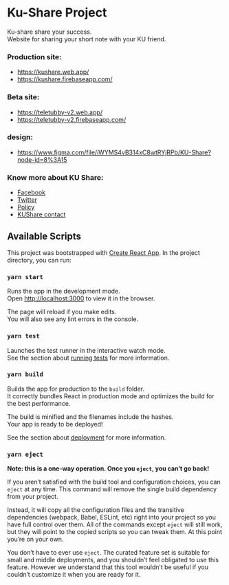 # Ku-Share Project

Ku-share share your success.\
Website for sharing your short note with your KU friend.

### Production site:
 - https://kushare.web.app/
 - https://kushare.firebaseapp.com/
 
### Beta site:
 - https://teletubby-v2.web.app/
 - https://teletubby-v2.firebaseapp.com/

### design:
 - https://www.figma.com/file/iWYMS4vB314xC8wtRYjRPb/KU-Share?node-id=8%3A15

### Know more about KU Share:
 - [Facebook](https://www.facebook.com/KU-Share-แบ่งปันชีทสรุป-มหาวิทยาลัยเกษตรศาสตร์-102240268914567)
 - [Twitter](https://twitter.com/TbKushare)
 - [Policy](https://www.termsfeed.com/live/f9921a77-cd54-41da-8f6d-14e98e05f604)
 - [KUShare contact](https://forms.gle/DpMVAvsRm1BH3aLM7)

## Available Scripts

This project was bootstrapped with [Create React App](https://github.com/facebook/create-react-app).
In the project directory, you can run:

### `yarn start`

Runs the app in the development mode.\
Open [http://localhost:3000](http://localhost:3000) to view it in the browser.

The page will reload if you make edits.\
You will also see any lint errors in the console.

### `yarn test`

Launches the test runner in the interactive watch mode.\
See the section about [running tests](https://facebook.github.io/create-react-app/docs/running-tests) for more information.

### `yarn build`

Builds the app for production to the `build` folder.\
It correctly bundles React in production mode and optimizes the build for the best performance.

The build is minified and the filenames include the hashes.\
Your app is ready to be deployed!

See the section about [deployment](https://facebook.github.io/create-react-app/docs/deployment) for more information.

### `yarn eject`

**Note: this is a one-way operation. Once you `eject`, you can’t go back!**

If you aren’t satisfied with the build tool and configuration choices, you can `eject` at any time. This command will remove the single build dependency from your project.

Instead, it will copy all the configuration files and the transitive dependencies (webpack, Babel, ESLint, etc) right into your project so you have full control over them. All of the commands except `eject` will still work, but they will point to the copied scripts so you can tweak them. At this point you’re on your own.

You don’t have to ever use `eject`. The curated feature set is suitable for small and middle deployments, and you shouldn’t feel obligated to use this feature. However we understand that this tool wouldn’t be useful if you couldn’t customize it when you are ready for it.
